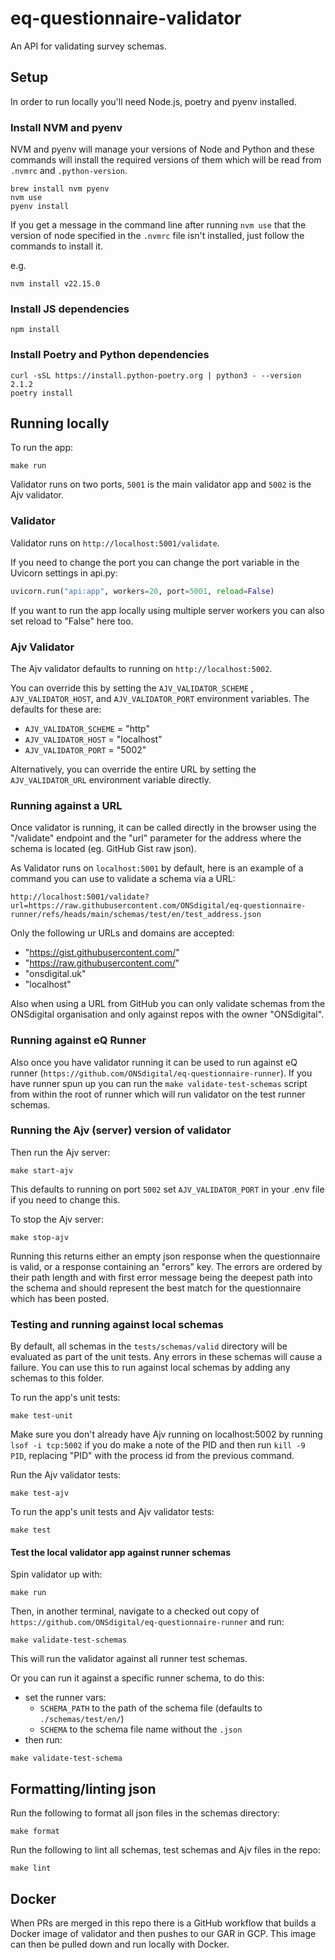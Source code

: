 # eq-questionnaire-validator

An API for validating survey schemas.

## Setup

In order to run locally you'll need Node.js, poetry and pyenv installed.

### Install NVM and pyenv

NVM and pyenv will manage your versions of Node and Python and these commands will install the required versions of them which will be read from `.nvmrc` and `.python-version`.

``` shell
brew install nvm pyenv
nvm use
pyenv install
```

If you get a message in the command line after running `nvm use` that the version of node specified in the `.nvmrc` file isn't installed, just follow the commands to install it.

e.g.
``` shell
nvm install v22.15.0
```

### Install JS dependencies

``` shell
npm install
```

### Install Poetry and Python dependencies

``` shell
curl -sSL https://install.python-poetry.org | python3 - --version 2.1.2
poetry install
```

## Running locally

To run the app:
``` shell
make run
```

Validator runs on two ports, `5001` is the main validator app and `5002` is the Ajv validator.

### Validator

Validator runs on `http://localhost:5001/validate`.

If you need to change the port you can change the port variable in the Uvicorn settings in api.py:
``` python
uvicorn.run("api:app", workers=20, port=5001, reload=False)
```
If you want to run the app locally using multiple server workers you can also set reload to "False" here too.

### Ajv Validator

The Ajv validator defaults to running on `http://localhost:5002`.

You can override this by setting the `AJV_VALIDATOR_SCHEME` , `AJV_VALIDATOR_HOST`, and `AJV_VALIDATOR_PORT` environment variables.
The defaults for these are:
- `AJV_VALIDATOR_SCHEME` = "http"
- `AJV_VALIDATOR_HOST` = "localhost"
- `AJV_VALIDATOR_PORT` = "5002"

Alternatively, you can override the entire URL by setting the `AJV_VALIDATOR_URL` environment variable directly.

### Running against a URL

Once validator is running, it can be called directly in the browser using the "/validate" endpoint and the "url" parameter for the address where the schema is located (eg. GitHub Gist raw json).

As Validator runs on `localhost:5001` by default, here is an example of a command you can use to validate a schema via a URL:
``` shell
http://localhost:5001/validate?url=https://raw.githubusercontent.com/ONSdigital/eq-questionnaire-runner/refs/heads/main/schemas/test/en/test_address.json
```

Only the following ur URLs and domains are accepted:
- "https://gist.githubusercontent.com/"
- "https://raw.githubusercontent.com/"
- "onsdigital.uk"
- "localhost"

Also when using a URL from GitHub you can only validate schemas from the ONSdigital organisation and only against repos with the owner "ONSdigital".

### Running against eQ Runner

Also once you have validator running it can be used to run against eQ runner (`https://github.com/ONSdigital/eq-questionnaire-runner`). If you have runner spun up you can run the `make validate-test-schemas` script from within the root of runner which will run validator on the test runner schemas.

### Running the Ajv (server) version of validator

Then run the Ajv server:
``` shell
make start-ajv
```

This defaults to running on port `5002` set `AJV_VALIDATOR_PORT` in your .env file if you need to change this.

To stop the Ajv server:
``` shell
make stop-ajv
```

Running this returns either an empty json response when the questionnaire is valid, or a response containing an "errors" key. The errors are ordered by their path length and with first error message being the deepest path into the schema and should represent the best match for the questionnaire which has been posted.

### Testing and running against local schemas

By default, all schemas in the `tests/schemas/valid` directory will be evaluated as part of the unit tests. Any errors in these schemas will cause a failure. You can use this to run against local schemas by adding any schemas to this folder.

To run the app's unit tests:
``` shell
make test-unit
```

Make sure you don't already have Ajv running on localhost:5002 by running `lsof -i tcp:5002` if you do make a note of the PID and then run `kill -9 PID`, replacing "PID" with the process id from the previous command.

Run the Ajv validator tests:
``` shell
make test-ajv
```

To run the app's unit tests and Ajv validator tests:
``` shell
make test
```

#### Test the local validator app against runner schemas

Spin validator up with:
``` shell
make run
```

Then, in another terminal, navigate to a checked out copy of `https://github.com/ONSdigital/eq-questionnaire-runner` and run:
``` shell
make validate-test-schemas
```
This will run the validator against all runner test schemas.

Or you can run it against a specific runner schema, to do this:
- set the runner vars:
    - `SCHEMA_PATH` to the path of the schema file (defaults to `./schemas/test/en/`)
    - `SCHEMA` to the schema file name without the `.json`
- then run:
``` shell
make validate-test-schema
```

## Formatting/linting json

Run the following to format all json files in the schemas directory:

``` shell
make format
```

Run the following to lint all schemas, test schemas and Ajv files in the repo:

``` shell
make lint
```

## Docker

When PRs are merged in this repo there is a GitHub workflow that builds a Docker image of validator and then pushes to our GAR in GCP. This image can then be pulled down and run locally with Docker.
